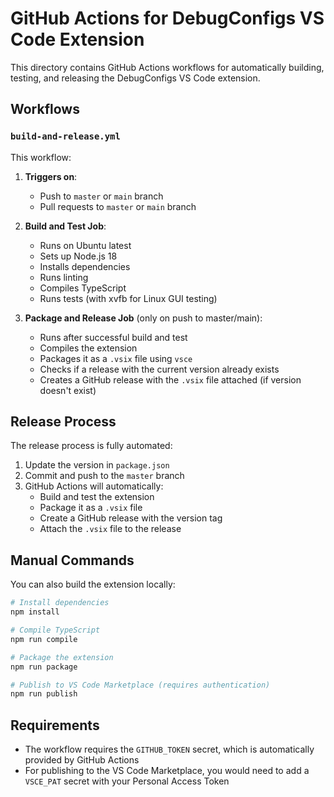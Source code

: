 # GitHub Actions for DebugConfigs VS Code Extension

This directory contains GitHub Actions workflows for automatically building, testing, and releasing the DebugConfigs VS Code extension.

## Workflows

### `build-and-release.yml`

This workflow:

1. **Triggers on**:
   - Push to `master` or `main` branch
   - Pull requests to `master` or `main` branch

2. **Build and Test Job**:
   - Runs on Ubuntu latest
   - Sets up Node.js 18
   - Installs dependencies
   - Runs linting
   - Compiles TypeScript
   - Runs tests (with xvfb for Linux GUI testing)

3. **Package and Release Job** (only on push to master/main):
   - Runs after successful build and test
   - Compiles the extension
   - Packages it as a `.vsix` file using `vsce`
   - Checks if a release with the current version already exists
   - Creates a GitHub release with the `.vsix` file attached (if version doesn't exist)

## Release Process

The release process is fully automated:

1. Update the version in `package.json`
2. Commit and push to the `master` branch
3. GitHub Actions will automatically:
   - Build and test the extension
   - Package it as a `.vsix` file
   - Create a GitHub release with the version tag
   - Attach the `.vsix` file to the release

## Manual Commands

You can also build the extension locally:

```bash
# Install dependencies
npm install

# Compile TypeScript
npm run compile

# Package the extension
npm run package

# Publish to VS Code Marketplace (requires authentication)
npm run publish
```

## Requirements

- The workflow requires the `GITHUB_TOKEN` secret, which is automatically provided by GitHub Actions
- For publishing to the VS Code Marketplace, you would need to add a `VSCE_PAT` secret with your Personal Access Token

